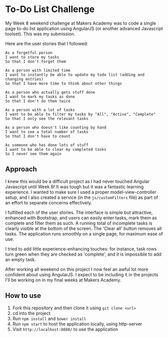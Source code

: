To-Do List Challenge
===============

My Week 8 weekend challenge at Makers Academy was to code a single page to-do list application using AngularJS (or another advanced Javascript toolset). This was my submission.

Here are the user stories that I followed:

```
As a forgetful person
I want to store my tasks
So that I don't forget them

As a person with limited time
I want to instantly be able to update my todo list (adding and changing entries)
So that I have more time to think about other things

As a person who actually gets stuff done
I want to mark my tasks as done
So that I don't do them twice

As a person with a lot of tasks
I want to be able to filter my tasks by "All", "Active", "Complete"
So that I only see the relevant tasks

As a person who doesn't like counting by hand
I want to see a total number of tasks
So that I don't have to count

As someone who has done lots of stuff
I want to be able to clear my completed tasks
So I never see them again
```

Approach
--------
I knew this would be a difficult project as I had never touched Angular Javascript until Week 8! It was tough but it was a fantastic learning experience. I wanted to make sure I used a proper model-view-controller setup, and I also created a service (in the `js/customFilters` file) as part of an effort to separate concerns effectively.

I fulfilled each of the user stories. The interface is simple but attractive, enhanced with Bootstrap, and users can easily enter tasks, mark them as complete and filter them as such. A running total of incomplete tasks is clearly visible at the bottom of the screen. The 'Clear all' button removes all tasks. The application runs smoothly on a single page, for maximum ease of use.

I tried to add little experience-enhancing touches: for instance, task rows turn green when they are checked as 'complete', and it is impossible to add an empty task.

After working all weekend on this project I now feel an awful lot more confident about using AngularJS. I expect to be including it in the projects I'll be working on in my final weeks at Makers Academy.

How to use
----------
1. Fork this repository and then clone it using `git clone <url>`
2. cd into the project
3. Run `npm install` and `bower install`
4. Run `npm start` to host the application locally, using http-server
5. Visit `http://localhost:8080/` to use the application

